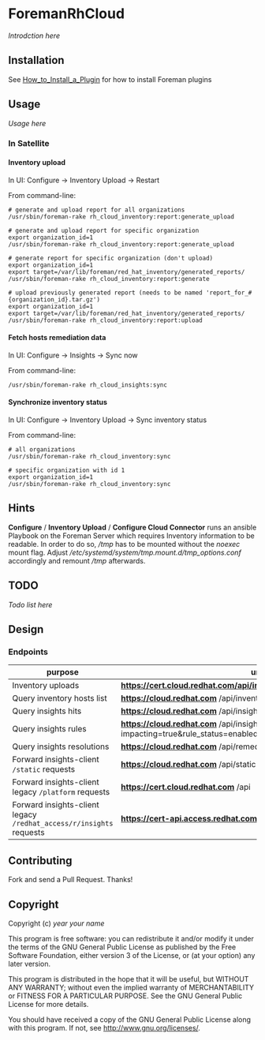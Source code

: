 # ForemanRhCloud

*Introdction here*

## Installation

See [How_to_Install_a_Plugin](http://projects.theforeman.org/projects/foreman/wiki/How_to_Install_a_Plugin)
for how to install Foreman plugins

## Usage

*Usage here*

### In Satellite

#### Inventory upload

In UI: Configure -> Inventory Upload -> Restart

From command-line:

    # generate and upload report for all organizations
    /usr/sbin/foreman-rake rh_cloud_inventory:report:generate_upload

    # generate and upload report for specific organization
    export organization_id=1
    /usr/sbin/foreman-rake rh_cloud_inventory:report:generate_upload

    # generate report for specific organization (don't upload)
    export organization_id=1
    export target=/var/lib/foreman/red_hat_inventory/generated_reports/
    /usr/sbin/foreman-rake rh_cloud_inventory:report:generate

    # upload previously generated report (needs to be named 'report_for_#{organization_id}.tar.gz')
    export organization_id=1
    export target=/var/lib/foreman/red_hat_inventory/generated_reports/
    /usr/sbin/foreman-rake rh_cloud_inventory:report:upload

#### Fetch hosts remediation data

In UI: Configure -> Insights -> Sync now

From command-line:

    /usr/sbin/foreman-rake rh_cloud_insights:sync

#### Synchronize inventory status

In UI: Configure -> Inventory Upload -> Sync inventory status

From command-line:

    # all organizations
    /usr/sbin/foreman-rake rh_cloud_inventory:sync

    # specific organization with id 1
    export organization_id=1
    /usr/sbin/foreman-rake rh_cloud_inventory:sync

## Hints

**Configure** / **Inventory Upload** / **Configure Cloud Connector** runs an ansible Playbook on the Foreman Server which requires Inventory information to be readable. In order to do so, _/tmp_ has to be mounted without the _noexec_ mount flag. Adjust _/etc/systemd/system/tmp.mount.d/tmp_options.conf_ accordingly and remount _/tmp_ afterwards.

## TODO

*Todo list here*

## Design

### Endpoints

| purpose                       | url    | ENV setting for the **bold** part
| ------------------------------| -------| -----------
| Inventory uploads             | **https://cert.cloud.redhat.com/api/ingress/v1/upload**    | SATELLITE_INVENTORY_UPLOAD_URL
| Query inventory hosts list    | **https://cloud.redhat.com** /api/inventory/v1/hosts?tags=  | SATELLITE_RH_CLOUD_URL
| Query insights hits           | **https://cloud.redhat.com** /api/insights/v1/export/hits/  | SATELLITE_RH_CLOUD_URL
| Query insights rules          | **https://cloud.redhat.com** /api/insights/v1/rule/?impacting=true&rule_status=enabled&has_playbook=true&limit=&offset=  | SATELLITE_RH_CLOUD_URL
| Query insights resolutions    | **https://cloud.redhat.com** /api/remediations/v1/resolutions| SATELLITE_RH_CLOUD_URL
| Forward insights-client `/static` requests    | **https://cloud.redhat.com** /api/static    | SATELLITE_RH_CLOUD_URL
| Forward insights-client legacy `/platform` requests    | **https://cert.cloud.redhat.com** /api    | SATELLITE_CERT_RH_CLOUD_URL
| Forward insights-client legacy `/redhat_access/r/insights` requests    | **https://cert-api.access.redhat.com** /r/insights    | SATELLITE_LEGACY_INSIGHTS_URL


## Contributing

Fork and send a Pull Request. Thanks!

## Copyright

Copyright (c) *year* *your name*

This program is free software: you can redistribute it and/or modify
it under the terms of the GNU General Public License as published by
the Free Software Foundation, either version 3 of the License, or
(at your option) any later version.

This program is distributed in the hope that it will be useful,
but WITHOUT ANY WARRANTY; without even the implied warranty of
MERCHANTABILITY or FITNESS FOR A PARTICULAR PURPOSE.  See the
GNU General Public License for more details.

You should have received a copy of the GNU General Public License
along with this program.  If not, see <http://www.gnu.org/licenses/>.
